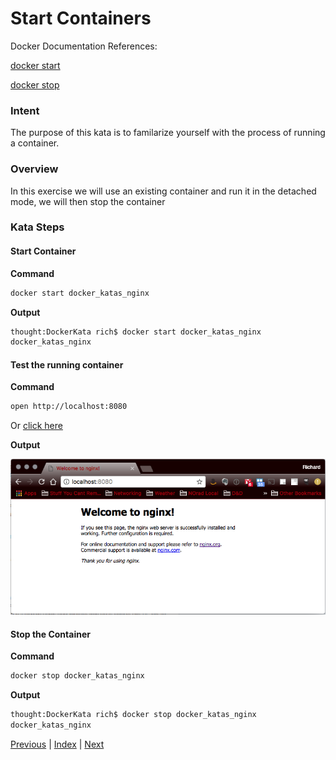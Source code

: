 # Start Containers

Docker Documentation References:

[docker start](https://docs.docker.com/engine/reference/commandline/start/)

[docker stop](https://docs.docker.com/engine/reference/commandline/stop/)

### Intent

The purpose of this kata is to familarize yourself with the process of running a container.

### Overview

In this exercise we will use an existing container and run it in the detached mode, we will then stop the container

### Kata Steps

#### Start Container

**Command**

```bash
docker start docker_katas_nginx
```

**Output**

```bash
thought:DockerKata rich$ docker start docker_katas_nginx
docker_katas_nginx
```

#### Test the running container

**Command**

```bash
open http://localhost:8080
```

Or [click here](http://localhost:8080)

**Output**

![NGINX Screen Shot](screenshots/image_pull_and_run_kata_nginx_verification.png)

#### Stop the Container

**Command**

```bash
docker stop docker_katas_nginx
```

**Output**

```bash
thought:DockerKata rich$ docker stop docker_katas_nginx
docker_katas_nginx
```

[Previous](6_named_containers.md) | [Index](README.md) | [Next](8_tag_an_image.md)
